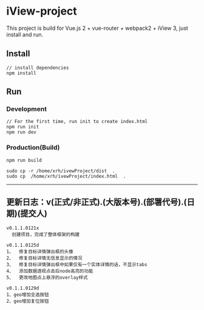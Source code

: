 # iView-project

This project is build for Vue.js 2 + vue-router + webpack2 + iView 3, just install and run.

## Install
```bush
// install dependencies
npm install
```
## Run
### Development
```bush
// For the first time, run init to create index.html
npm run init
npm run dev
```
### Production(Build)
```bush
npm run build
```

```
sudo cp -r /home/xrh/ivewProject/dist  .
sudo cp  /home/xrh/ivewProject/index.html  .
```


-------------------------


## 更新日志：v(正式/非正式).(大版本号).(部署代号).(日期)(提交人)
```
v0.1.1.0121x
  创建项目，完成了整体框架的构建

v0.1.1.0125d
1、	修复目标详情弹出框的头像
2、	修复目标详情无信息显示的情况
3、	修复目标详情弹出框中如果仅有一个实体详情的话，不显示tabs
4、	添加数据透视点击后node高亮的功能
5、	更改地图点上悬浮的overlay样式

v0.1.1.0129d
1、geo增加全选按钮
2、geo增加复位按钮




```